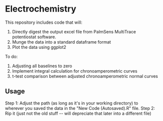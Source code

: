 # Electrochemistry

This repository includes code that will:

1. Directly digest the output excel file from PalmSens MultiTrace potentiostat software.
2. Munge the data into a standard dataframe format
3. Plot the data using ggplot2

To do: 
1. Adjusting all baselines to zero
2. Implement integral calculation for chronoamperometric curves
3. t-test comparison between adjusted chronoamperometric normal curves

## Usage 

Step 1: Adjust the path (as long as it's in your working directory) to wherever you saved the data in the "New Code (Autosaved).R" file. 
Step 2: Rip it (just not the old stuff -- will depreciate that later into a different file)

